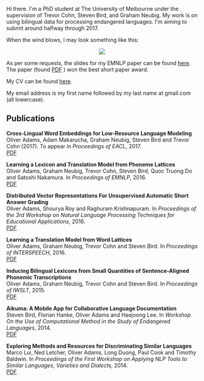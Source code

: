 Hi there. I'm a PhD student at The University of Melbourne under the supervision of Trevor Cohn, Steven Bird, and Graham Neubig. My work is on using bilingual data for processing endangered languages. I'm aiming to submit around halfway through 2017.

When the wind blows, I may look something like this:
<div style="text-align:center"><img src ="https://oadams.github.io/wind_small.jpg" /></div>

As per some requests, the slides for my EMNLP paper can be found [here](https://oadams.github.io/emnlp16_slides.pdf). The paper (found [PDF](https://oadams.github.io/papers/emnlp2016.pdf)
) won the best short paper award.

My CV can be found [here](https://oadams.github.io/cv.pdf).

My email address is my first name followed by my last name at gmail.com (all lowercase).

## Publications

**Cross-Lingual Word Embeddings for Low-Resource Language Modeling**  
Oliver Adams, Adam Makarucha, Graham Neubig, Steven Bird and Trevor Cohn (2017). 
To appear in *Proceedings of EACL*, 2017.  
[PDF](https://oadams.github.io/papers/eacl2017.pdf)

**Learning a Lexicon and Translation Model from Phoneme Lattices**  
Oliver Adams, Graham Neubig, Trevor Cohn, Steven Bird, Quoc Truong Do and Satoshi Nakamura.
In *Proceedings of EMNLP*, 2016.  
[PDF](https://oadams.github.io/papers/emnlp2016.pdf)

**Distributed Vector Representations For Unsupervised Automatic Short Answer Grading**  
Oliver Adams, Shourya Roy and Raghuram Krishnapuram.
In *Proceedings of the 3rd Workshop on Natural Language Processing Techniques
for Educational Applications*, 2016.  
[PDF](http://www.aclweb.org/anthology/W/W16/W16-49.pdf)

**Learning a Translation Model from Word Lattices**  
Oliver Adams, Graham Neubig, Trevor Cohn and Steven Bird.
In *Proceedings of INTERSPEECH*, 2016.  
[PDF](http://people.eng.unimelb.edu.au/tcohn/papers/adams16is.pdf)

**Inducing Bilingual Lexicons from Small Quantities of Sentence-Aligned Phonemic
Transcriptions**  
Oliver Adams, Graham Neubig, Trevor Cohn and Steven Bird.
In *Proceedings of IWSLT*, 2015.  
[PDF](http://workshop2015.iwslt.org/downloads/proceeding.pdf)

**Aikuma: A Mobile App for Collaborative Language Documentation**  
Steven Bird, Florian Hanke, Oliver Adams and Haejoong Lee.
In *Workshop On the Use of Computational Method in the Study of Endangered
Languages*, 2014.  
[PDF](http://aclweb.org/anthology/W14-2201.pdf)

**Exploring Methods and Resources for Discriminating Similar Languages**  
Marco Lui, Ned Letcher, Oliver Adams, Long Duong, Paul Cook and Timothy Baldwin.
In *Proceedings of the First Workshop on Applying NLP Tools to Similar
Languages, Varieties and Dialects*, 2014.  
[PDF](http://anthology.aclweb.org/W/W14/W14-53.pdf)

